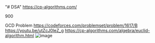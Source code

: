 "# DSA" 
https://cp-algorithms.com/

900

GCD Problem   https://codeforces.com/problemset/problem/1617/B    https://youtu.be/utZcJ0leZ_g 
https://cp-algorithms.com/algebra/euclid-algorithm.html
![image](https://user-images.githubusercontent.com/84795217/148494624-2355a999-161d-4353-b6fd-1fc79f81c298.png)

